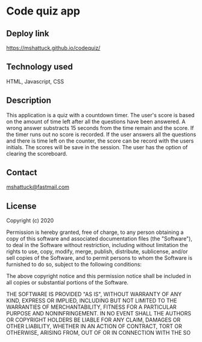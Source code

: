 # Code quiz app 

## Deploy link

https://mshattuck.github.io/codequiz/

## Technology used

HTML, Javascript, CSS

## Description

This application is a quiz with a countdown timer. The user's score is based on the amount of time left after all the questions have been answered. A wrong answer substracts 15 seconds from the time remain and the score. If the timer runs out no score is recorded. If the user answers all the questions and there is time left on the counter, the score can be record with the users initials. The scores will be save in the session. The user has the option of clearing the scoreboard.

## Contact

mshattuck@fastmail.com

## License

Copyright (c) 2020

Permission is hereby granted, free of charge, to any person obtaining a copy
of this software and associated documentation files (the "Software"), to deal
in the Software without restriction, including without limitation the rights
to use, copy, modify, merge, publish, distribute, sublicense, and/or sell
copies of the Software, and to permit persons to whom the Software is
furnished to do so, subject to the following conditions:

The above copyright notice and this permission notice shall be included in all
copies or substantial portions of the Software.

THE SOFTWARE IS PROVIDED "AS IS", WITHOUT WARRANTY OF ANY KIND, EXPRESS OR
IMPLIED, INCLUDING BUT NOT LIMITED TO THE WARRANTIES OF MERCHANTABILITY,
FITNESS FOR A PARTICULAR PURPOSE AND NONINFRINGEMENT. IN NO EVENT SHALL THE
AUTHORS OR COPYRIGHT HOLDERS BE LIABLE FOR ANY CLAIM, DAMAGES OR OTHER
LIABILITY, WHETHER IN AN ACTION OF CONTRACT, TORT OR OTHERWISE, ARISING FROM,
OUT OF OR IN CONNECTION WITH THE SO

